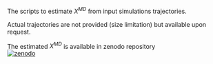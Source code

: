 

The scripts to estimate $X^{MD}$ from input simulations trajectories.

Actual trajectories are not provided (size limitation) but available upon request.

The estimated $X^{MD}$ is available in zenodo repository  
[![zenodo](https://img.shields.io/badge/zenodo-darkred?style=for-the-badge)](https://github.com/navjeet0211/rf-tica-md)


